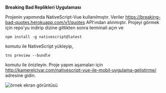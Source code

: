 **Breaking Bad Replikleri Uygulaması**

Projenin yapımında NativeScript-Vue kullanılmıştır. Veriler https://breaking-bad-quotes.herokuapp.com/v1/quotes API'ından alınmıştır. Projeyi görmek için repo'yu indirip dizine gittikten sonra terminali açın ve
```
npm install -g nativescript@latest
```
komutu ile NativeScript yükleyip,
```
tns preview --bundle
```
komutu ile önizleyin. Proje yapım aşamaları için http://kamerelciyar.com/nativescript-vue-ile-mobil-uygulama-gelistirme/ adresine gidin.

![örnek ekran görüntüsü](http://kamerelciyar.com/wp-content/uploads/2019/02/preview2-524x1024.jpg)

